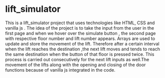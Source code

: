 # lift_simulator
This is a lift_simulator project that uses technologies like HTML, CSS and vanilla js .
The idea of the project is to take the input from the user in the first page and when we 
hover over the simulate button , the second page with respective floor number and lift number appears. 
Arrays are used to update and store the movement of the lift. Therefore after a certain interval when the 
lift reaches the destination ,the next lift moves and tends to reach the same destination when the button of that floor is 
pressed twice. This process is carried out consecutively for the next lift inputs as well.The movement of the lifts along 
with the opening and closing of the door functions because of vanilla js integrated in the code.
